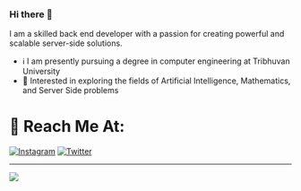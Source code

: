 <h3>Hi there 👋</h1>
<p> I am a skilled back end developer with a passion for creating powerful and scalable server-side solutions.</p>

- ℹ   I am presently pursuing a degree in computer engineering at Tribhuvan University
- 🚀 Interested in exploring the fields of Artificial Intelligence, Mathematics, and Server Side problems


# 📍 Reach Me At:
[![Instagram](https://img.shields.io/badge/Instagram-%23E4405F.svg?logo=Instagram&logoColor=white)](https://instagram.com/imaavash) [![Twitter](https://img.shields.io/badge/Twitter-%231DA1F2.svg?logo=Twitter&logoColor=white)](https://twitter.com/iaavas) 

---
[![](https://visitcount.itsvg.in/api?id=iaavas&icon=0&color=0)](https://visitcount.itsvg.in)


